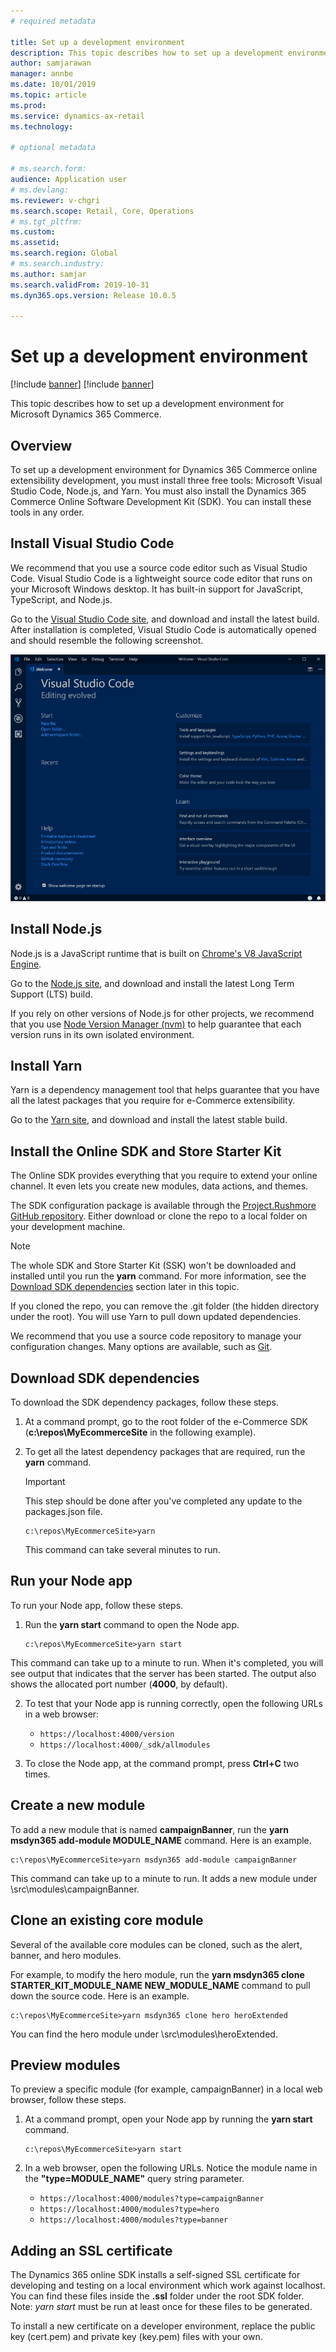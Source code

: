 ```yaml
---
# required metadata

title: Set up a development environment
description: This topic describes how to set up a development environment for Microsoft Dynamics 365 Commerce.
author: samjarawan
manager: annbe
ms.date: 10/01/2019
ms.topic: article
ms.prod: 
ms.service: dynamics-ax-retail
ms.technology: 

# optional metadata

# ms.search.form: 
audience: Application user
# ms.devlang: 
ms.reviewer: v-chgri
ms.search.scope: Retail, Core, Operations
# ms.tgt_pltfrm: 
ms.custom: 
ms.assetid: 
ms.search.region: Global
# ms.search.industry: 
ms.author: samjar
ms.search.validFrom: 2019-10-31
ms.dyn365.ops.version: Release 10.0.5

---
```

# Set up a development environment

[!include [banner](../../includes/preview-banner.md)]
[!include [banner](../../includes/banner.md)]

This topic describes how to set up a development environment for Microsoft Dynamics 365 Commerce.

## Overview

To set up a development environment for Dynamics 365 Commerce online extensibility development, you must install three free tools: Microsoft Visual Studio Code, Node.js, and Yarn. You must also install the Dynamics 365 Commerce Online Software Development Kit (SDK). You can install these tools in any order.

## Install Visual Studio Code

We recommend that you use a source code editor such as Visual Studio Code. Visual Studio Code is a lightweight source code editor that runs on your Microsoft Windows desktop. It has built-in support for JavaScript, TypeScript, and Node.js.

Go to the [Visual Studio Code site](https://code.visualstudio.com), and download and install the latest build. After installation is completed, Visual Studio Code is automatically opened and should resemble the following screenshot.

![Visual Studio Code](media/setup-vs-code.png)

## Install Node.js

Node.js is a JavaScript runtime that is built on [Chrome's V8 JavaScript Engine](https://v8.dev/).

Go to the [Node.js site](https://nodejs.org), and download and install the latest Long Term Support (LTS) build.

If you rely on other versions of Node.js for other projects, we recommend that you use [Node Version Manager (nvm)](https://github.com/creationix/nvm) to help guarantee that each version runs in its own isolated environment.

## Install Yarn

Yarn is a dependency management tool that helps guarantee that you have all the latest packages that you require for e-Commerce extensibility.

Go to the [Yarn site](https://yarnpkg.com), and download and install the latest stable build.

## Install the Online SDK and Store Starter Kit

The Online SDK provides everything that you require to extend your online channel. It even lets you create new modules, data actions, and themes.

The SDK configuration package is available through the [Project.Rushmore GitHub repository](https://github.com/Microsoft/Project.Rushmore). Either download or clone the repo to a local folder on your development machine.

> [!NOTE]
> The whole SDK and Store Starter Kit (SSK) won't be downloaded and installed until you run the **yarn** command. For more information, see the [Download SDK dependencies](#download-sdk-dependencies) section later in this topic.

If you cloned the repo, you can remove the .git folder (the hidden directory under the root). You will use Yarn to pull down updated dependencies.

We recommend that you use a source code repository to manage your configuration changes. Many options are available, such as [Git](https://git-scm.com/downloads).

## Download SDK dependencies

To download the SDK dependency packages, follow these steps.

1. At a command prompt, go to the root folder of the e-Commerce SDK (**c:\\repos\\MyEcommerceSite** in the following example).
2. To get all the latest dependency packages that are required, run the **yarn** command.

    > [!IMPORTANT]
    > This step should be done after you've completed any update to the packages.json file.

    ```
    c:\repos\MyEcommerceSite>yarn
    ```

    This command can take several minutes to run.

## Run your Node app

To run your Node app, follow these steps.

1. Run the **yarn start** command to open the Node app.

    ```
    c:\repos\MyEcommerceSite>yarn start
    ```

This command can take up to a minute to run. When it's completed, you will see output that indicates that the server has been started. The output also shows the allocated port number (**4000**, by default).

2. To test that your Node app is running correctly, open the following URLs in a web browser:

    * `https://localhost:4000/version`
    * `https://localhost:4000/_sdk/allmodules`

3. To close the Node app, at the command prompt, press **Ctrl+C** two times.

## Create a new module

To add a new module that is named **campaignBanner**, run the **yarn msdyn365 add-module MODULE\_NAME** command. Here is an example.

```
c:\repos\MyEcommerceSite>yarn msdyn365 add-module campaignBanner
```

This command can take up to a minute to run. It adds a new module under \\src\\modules\\campaignBanner.

## Clone an existing core module

Several of the available core modules can be cloned, such as the alert, banner, and hero modules.

For example, to modify the hero module, run the **yarn msdyn365 clone STARTER\_KIT\_MODULE\_NAME NEW\_MODULE\_NAME** command to pull down the source code. Here is an example.

```
c:\repos\MyEcommerceSite>yarn msdyn365 clone hero heroExtended
```

You can find the hero module under \\src\\modules\\heroExtended.

## Preview modules

To preview a specific module (for example, campaignBanner) in a local web browser, follow these steps.

1. At a command prompt, open your Node app by running the **yarn start** command.

    ```
    c:\repos\MyEcommerceSite>yarn start
    ```

1. In a web browser, open the following URLs. Notice the module name in the **"type=MODULE\_NAME"** query string parameter.

    * `https://localhost:4000/modules?type=campaignBanner`
    * `https://localhost:4000/modules?type=hero`
    * `https://localhost:4000/modules?type=banner`
    
## Adding an SSL certificate

The Dynamics 365 online SDK installs a self-signed SSL certificate for developing and testing on a local environment which work against localhost.  You can find these files inside the **.ssl** folder under the root SDK folder.  Note:  *yarn start* must be run at least once for these files to be generated.

To install a new certificate on a developer environment, replace the public key (cert.pem) and private key (key.pem) files with your own.

